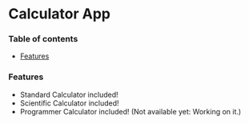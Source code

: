 # Calculator App

### Table of contents

<ul>
    <li><a href="#features">Features</a></li>
</ul>

### Features

- Standard Calculator included!
- Scientific Calculator included!
- Programmer Calculator included! (Not available yet: Working on it.)